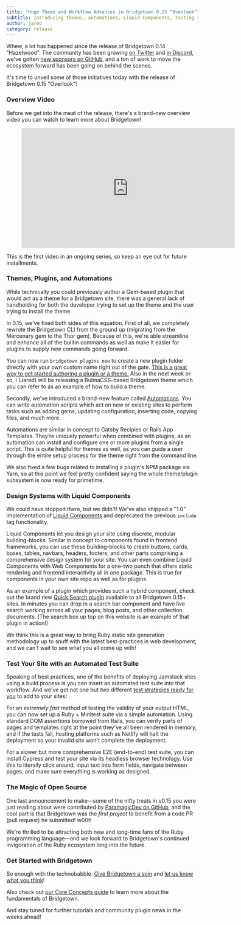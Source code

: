 ```yaml
---
title: "Huge Theme and Workflow Advances in Bridgetown 0.15 “Overlook”"
subtitle: Introducing themes, automations, Liquid Components, testing strategies, and a new Thor-based CLI—all to make your experience building Bridgetown sites a true delight.
author: jared
category: release
---
```


Whew, a lot has happened since the release of Bridgetown 0.14 "Hazelwood". The community has been growing [on Twitter](https://twitter.com/bridgetownrb) and [in Discord](https://discord.gg/V56yUWR), we've gotten [new sponsors on GitHub](https://github.com/bridgetownrb/bridgetown#special-thanks-to-our-founding-members--), and a ton of work to move the ecosystem forward has been going on behind the scenes.

It's time to unveil some of those initiatives today with the release of Bridgetown 0.15 "Overlook"!

### Overview Video

Before we get into the meat of the release, there's a brand-new overview video you can watch to learn more about Bridgetown!

<figure class="image is-16by9 mx-0">
  <iframe class="has-ratio" width="560" height="315" src="https://www.youtube-nocookie.com/embed/gSij_P3iaIE" frameborder="0" allow="accelerometer; autoplay; encrypted-media; gyroscope; picture-in-picture" allowfullscreen></iframe>
</figure>

This is the first video in an ongoing series, so keep an eye out for future installments.

### Themes, Plugins, and Automations

While technically you could previously author a Gem-based plugin that would act as a theme for a Bridgetown site, there was a general lack of handholding for both the developer trying to set up the theme and the user trying to install the theme.

In 0.15, we've fixed both sides of this equation. First of all, we completely rewrote the Bridgetown CLI from the ground up (migrating from the Mercenary gem to the Thor gem). Because of this, we're able streamline and enhance all of the builtin commands as well as make it easier for plugins to supply new commands going forward.

You can now run `bridgetown plugins new` to create a new plugin folder directly with your own custom name right out of the gate. [This is a great way to get started authoring a plugin _or_ a theme.](/docs/plugins) Also in the next week or so, I (Jared) will be releasing a BulmaCSS-based Bridgetown theme which you can refer to as an example of how to build a theme.

Secondly, we've introduced a brand-new feature called [Automations](/docs/automations). You can write automation scripts which act on new or existing sites to perform tasks such as adding gems, updating configuration, inserting code, copying files, and much more.

Automations are similar in concept to Gatsby Recipies or Rails App Templates. They’re uniquely powerful when combined with plugins, as an automation can install and configure one or more plugins from a single script. This is quite helpful for themes as well, as you can guide a user through the entire setup process for the theme right from the command line.

We also fixed a few bugs related to installing a plugin's NPM package via Yarn, so at this point we feel pretty confident saying the whole theme/plugin subsystem is now ready for primetime.

### Design Systems with Liquid Components

We could have stopped there, but we didn't! We've also shipped a "1.0" implementation of [Liquid Components](/docs/components) and deprecated the previous `include` tag functionality.

Liquid Components let you design your site using discrete, modular building-blocks. Similar in concept to components found in frontend frameworks, you can use these building-blocks to create buttons, cards, boxes, tables, navbars, headers, footers, and other parts comprising a comprehensive design system for your site. You can even combine Liquid Components with Web Components for a one-two punch that offers static rendering and frontend interactivity all in one package. This is true for components in your own site repo as well as for plugins.

As an example of a plugin which provides such a hybrid component, check out the brand new [Quick Search plugin](https://github.com/bridgetownrb/bridgetown-quick-search) available to all Bridgetown 0.15+ sites. In minutes you can drop in a search bar component and have live search working across all your pages, blog posts, and other collection documents. (The search box up top on this website is an example of that plugin in action!)

We think this is a great way to bring Ruby static site generation methodology up to snuff with the latest best-practices in web development, and we can't wait to see what you all come up with!

### Test Your Site with an Automated Test Suite

Speaking of best practices, one of the benefits of deploying Jamstack sites using a build process is you can insert an automated test suite into that workflow. And we've got not one but _two_ different [test strategies ready for you](/docs/testing) to add to your sites!

For an _extremely fast_ method of testing the validity of your output HTML, you can now set up a Ruby + Minitest suite via a simple automation. Using standard DOM assertions borrowed from Rails, you can verify parts of pages and templates right at the point they've all been rendered in memory, and if the tests fail, hosting platforms such as Netlify will halt the deployment so your invalid site won't complete the deployment.

For a slower but more comprehensive E2E (end-to-end) test suite, you can install Cypress and test your site via its headless browser technology. Use this to literally click around, input text into form fields, navigate between pages, and make sure everything is working as designed.

### The Magic of Open Source

One last announcement to make—some of the nifty treats in v0.15 you were just reading about were contributed by [ParamagicDev on GitHub](https://github.com/ParamagicDev), and the cool part is that Bridgetown was the _first project_ to benefit from a code PR (pull request) he submitted! w00t!

We're thrilled to be attracting both new and long-time fans of the Ruby programming language—and we look forward to Bridgetown's continued invigoration of the Ruby ecosystem long into the future.

### Get Started with Bridgetown

So enough with the technobabble. [Give Bridgetown a spin](/docs) and [let us know what you think](/docs/community)!

Also check out [our Core Concepts guide](/docs/core-concepts) to learn more about the fundamentals of Bridgetown.

And stay tuned for further tutorials and community plugin news in the weeks ahead!